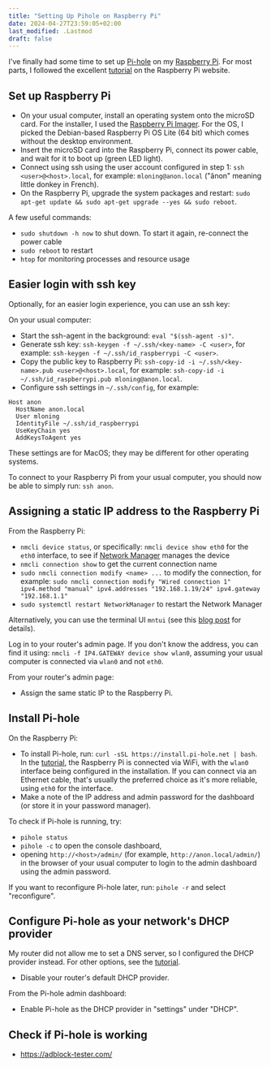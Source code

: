 ```yaml
---
title: "Setting Up Pihole on Raspberry Pi"
date: 2024-04-27T23:59:05+02:00
last_modified: .Lastmod
draft: false
---
```


[Pi-hole]: https://pi-hole.net/
[Raspberry Pi]: https://www.raspberrypi.com/
[tutorial]: https://www.raspberrypi.com/tutorials/running-pi-hole-on-a-raspberry-pi/

I've finally had some time to set up [Pi-hole] on my [Raspberry Pi].
For most parts, I followed the excellent [tutorial] on the Raspberry Pi website.

## Set up Raspberry Pi

* On your usual computer, install an operating system onto the microSD card. For the installer, I used the [Raspberry Pi Imager](https://www.raspberrypi.com/documentation/computers/getting-started.html#install-an-operating-system). For the OS, I picked the Debian-based Raspberry Pi OS Lite (64 bit) which comes without the desktop environment. 
* Insert the microSD card into the Raspberry Pi, connect its power cable, and wait for it to boot up (green LED light).
* Connect using ssh using the user account configured in step 1: `ssh <user>@<host>.local`, for example: `mloning@anon.local` ("ânon" meaning little donkey in French).
* On the Raspberry Pi, upgrade the system packages and restart: `sudo apt-get update && sudo apt-get upgrade --yes && sudo reboot`.

A few useful commands:

* `sudo shutdown -h now` to shut down. To start it again, re-connect the power cable
* `sudo reboot` to restart
* `htop` for monitoring processes and resource usage

## Easier login with ssh key

Optionally, for an easier login experience, you can use an ssh key:

On your usual computer:

* Start the ssh-agent in the background: `eval "$(ssh-agent -s)"`.
* Generate ssh key: `ssh-keygen -f ~/.ssh/<key-name> -C <user>`, for example: `ssh-keygen -f ~/.ssh/id_raspberrypi -C <user>`.
* Copy the public key to Raspberry Pi: `ssh-copy-id -i ~/.ssh/<key-name>.pub <user>@<host>.local`, for example: `ssh-copy-id -i ~/.ssh/id_raspberrypi.pub mloning@anon.local`.
* Configure ssh settings in `~/.ssh/config`, for example:

```
Host anon
  HostName anon.local
  User mloning
  IdentityFile ~/.ssh/id_raspberrypi
  UseKeyChain yes
  AddKeysToAgent yes
```

These settings are for MacOS; they may be different for other operating systems.

To connect to your Raspberry Pi from your usual computer, you should now be able to simply run: `ssh anon`.

## Assigning a static IP address to the Raspberry Pi

From the Raspberry Pi:

* `nmcli device status`, or specifically: `nmcli device show eth0` for the `eth0` interface, to see if [Network Manager](https://developer-old.gnome.org/NetworkManager/stable/nmcli.html) manages the device
* `nmcli connection show` to get the current connection name
* `sudo nmcli connection modify <name> ...` to modify the connection, for example: `sudo nmcli connection modify "Wired connection 1" ipv4.method "manual" ipv4.addresses "192.168.1.19/24" ipv4.gateway "192.168.1.1"`
* `sudo systemctl restart NetworkManager` to restart the Network Manager

Alternatively, you can use the terminal UI `mntui` (see this [blog post](https://www.jeffgeerling.com/blog/2024/set-static-ip-address-nmtui-on-raspberry-pi-os-12-bookworm) for details).

Log in to your router's admin page. If you don't know the address, you can find it using: `nmcli -f IP4.GATEWAY device show wlan0`, assuming your usual computer is connected via `wlan0` and not `eth0`.

From your router's admin page:

* Assign the same static IP to the Raspberry Pi. 

## Install Pi-hole

On the Raspberry Pi:

* To install Pi-hole, run: `curl -sSL https://install.pi-hole.net | bash`. In the [tutorial], the Raspberry Pi is connected via WiFi, with the `wlan0` interface being configured in the installation. If you can connect via an Ethernet cable, that's usually the preferred choice as it's more reliable, using `eth0` for the interface.
* Make a note of the IP address and admin password for the dashboard (or store it in your password manager). 

To check if Pi-hole is running, try:

* `pihole status`
* `pihole -c` to open the console dashboard,
* opening `http://<host>/admin/` (for example, `http://anon.local/admin/`) in the browser of your usual computer to login to the admin dashboard using the admin password.

If you want to reconfigure Pi-hole later, run: `pihole -r` and select "reconfigure".

## Configure Pi-hole as your network's DHCP provider

My router did not allow me to set a DNS server, so I configured the DHCP provider instead.
For other options, see the [tutorial].

* Disable your router's default DHCP provider.

From the Pi-hole admin dashboard:

* Enable Pi-hole as the DHCP provider in "settings" under "DHCP".

## Check if Pi-hole is working

* https://adblock-tester.com/



